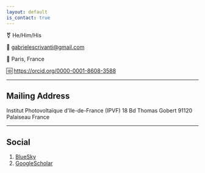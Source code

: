 ```yaml
---
layout: default
is_contact: true
---
```



⚧ He/Him/His

📧 gabrielescrivanti@gmail.com 

📍 Paris, France  

🆔 https://orcid.org/0000-0001-8608-3588

---

## Mailing Address

Institut Photovoltaïque d'Ile-de-France (IPVF)
18 Bd Thomas Gobert
91120 Palaiseau
France

---

## Social

1. [BlueSky](#)
2. [GoogleScholar](#)
